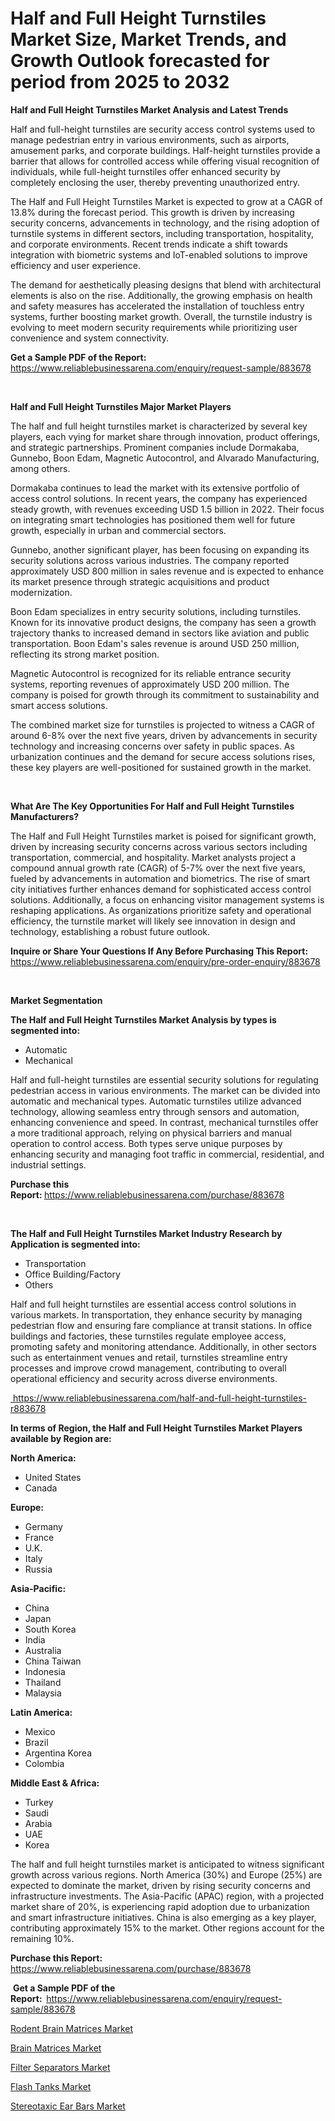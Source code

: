 <p><h1>Half and Full Height Turnstiles Market Size, Market Trends, and Growth Outlook forecasted for period from 2025 to 2032</h1></p><p><strong>Half and Full Height Turnstiles Market Analysis and Latest Trends</strong></p>
<p><p>Half and full-height turnstiles are security access control systems used to manage pedestrian entry in various environments, such as airports, amusement parks, and corporate buildings. Half-height turnstiles provide a barrier that allows for controlled access while offering visual recognition of individuals, while full-height turnstiles offer enhanced security by completely enclosing the user, thereby preventing unauthorized entry.</p><p>The Half and Full Height Turnstiles Market is expected to grow at a CAGR of 13.8% during the forecast period. This growth is driven by increasing security concerns, advancements in technology, and the rising adoption of turnstile systems in different sectors, including transportation, hospitality, and corporate environments. Recent trends indicate a shift towards integration with biometric systems and IoT-enabled solutions to improve efficiency and user experience. </p><p>The demand for aesthetically pleasing designs that blend with architectural elements is also on the rise. Additionally, the growing emphasis on health and safety measures has accelerated the installation of touchless entry systems, further boosting market growth. Overall, the turnstile industry is evolving to meet modern security requirements while prioritizing user convenience and system connectivity.</p></p>
<p><strong>Get a Sample PDF of the Report:&nbsp;</strong> <a href="https://www.reliablebusinessarena.com/enquiry/request-sample/883678?utm_campaign=2563&utm_medium=2&utm_source=Github&utm_content=ia&utm_term=11042025&utm_id=half-and-full-height-turnstiles">https://www.reliablebusinessarena.com/enquiry/request-sample/883678</a></p>
<p>&nbsp;</p>
<p><strong>Half and Full Height Turnstiles Major Market Players</strong></p>
<p><p>The half and full height turnstiles market is characterized by several key players, each vying for market share through innovation, product offerings, and strategic partnerships. Prominent companies include Dormakaba, Gunnebo, Boon Edam, Magnetic Autocontrol, and Alvarado Manufacturing, among others.</p><p>Dormakaba continues to lead the market with its extensive portfolio of access control solutions. In recent years, the company has experienced steady growth, with revenues exceeding USD 1.5 billion in 2022. Their focus on integrating smart technologies has positioned them well for future growth, especially in urban and commercial sectors.</p><p>Gunnebo, another significant player, has been focusing on expanding its security solutions across various industries. The company reported approximately USD 800 million in sales revenue and is expected to enhance its market presence through strategic acquisitions and product modernization.</p><p>Boon Edam specializes in entry security solutions, including turnstiles. Known for its innovative product designs, the company has seen a growth trajectory thanks to increased demand in sectors like aviation and public transportation. Boon Edam's sales revenue is around USD 250 million, reflecting its strong market position.</p><p>Magnetic Autocontrol is recognized for its reliable entrance security systems, reporting revenues of approximately USD 200 million. The company is poised for growth through its commitment to sustainability and smart access solutions.</p><p>The combined market size for turnstiles is projected to witness a CAGR of around 6-8% over the next five years, driven by advancements in security technology and increasing concerns over safety in public spaces. As urbanization continues and the demand for secure access solutions rises, these key players are well-positioned for sustained growth in the market.</p></p>
<p>&nbsp;</p>
<p><strong>What Are The Key Opportunities For Half and Full Height Turnstiles Manufacturers?</strong></p>
<p><p>The Half and Full Height Turnstiles market is poised for significant growth, driven by increasing security concerns across various sectors including transportation, commercial, and hospitality. Market analysts project a compound annual growth rate (CAGR) of 5-7% over the next five years, fueled by advancements in automation and biometrics. The rise of smart city initiatives further enhances demand for sophisticated access control solutions. Additionally, a focus on enhancing visitor management systems is reshaping applications. As organizations prioritize safety and operational efficiency, the turnstile market will likely see innovation in design and technology, establishing a robust future outlook.</p></p>
<p><strong>Inquire or Share Your Questions If Any Before Purchasing This Report:</strong> <a href="https://www.reliablebusinessarena.com/enquiry/pre-order-enquiry/883678?utm_campaign=2563&utm_medium=2&utm_source=Github&utm_content=ia&utm_term=11042025&utm_id=half-and-full-height-turnstiles">https://www.reliablebusinessarena.com/enquiry/pre-order-enquiry/883678</a></p>
<p>&nbsp;</p>
<p><strong>Market Segmentation</strong></p>
<p><strong>The Half and Full Height Turnstiles Market Analysis by types is segmented into:</strong></p>
<p><ul><li>Automatic</li><li>Mechanical</li></ul></p>
<p><p>Half and full-height turnstiles are essential security solutions for regulating pedestrian access in various environments. The market can be divided into automatic and mechanical types. Automatic turnstiles utilize advanced technology, allowing seamless entry through sensors and automation, enhancing convenience and speed. In contrast, mechanical turnstiles offer a more traditional approach, relying on physical barriers and manual operation to control access. Both types serve unique purposes by enhancing security and managing foot traffic in commercial, residential, and industrial settings.</p></p>
<p><strong>Purchase this Report:&nbsp;</strong><a href="https://www.reliablebusinessarena.com/purchase/883678?utm_campaign=2563&utm_medium=2&utm_source=Github&utm_content=ia&utm_term=11042025&utm_id=half-and-full-height-turnstiles">https://www.reliablebusinessarena.com/purchase/883678</a></p>
<p>&nbsp;</p>
<p><strong>The Half and Full Height Turnstiles Market Industry Research by Application is segmented into:</strong></p>
<p><ul><li>Transportation</li><li>Office Building/Factory</li><li>Others</li></ul></p>
<p><p>Half and full height turnstiles are essential access control solutions in various markets. In transportation, they enhance security by managing pedestrian flow and ensuring fare compliance at transit stations. In office buildings and factories, these turnstiles regulate employee access, promoting safety and monitoring attendance. Additionally, in other sectors such as entertainment venues and retail, turnstiles streamline entry processes and improve crowd management, contributing to overall operational efficiency and security across diverse environments.</p></p>
<p><a href="https://www.reliablebusinessarena.com/half-and-full-height-turnstiles-r883678?utm_campaign=2563&utm_medium=2&utm_source=Github&utm_content=ia&utm_term=11042025&utm_id=half-and-full-height-turnstiles">&nbsp;https://www.reliablebusinessarena.com/half-and-full-height-turnstiles-r883678</a></p>
<p><strong>In terms of Region, the Half and Full Height Turnstiles Market Players available by Region are:</strong></p>
<p>
    <p> <strong> North America: </strong>
        <ul>
            <li>United States</li>
            <li>Canada</li>
        </ul>
        </p> 
    <p> <strong> Europe: </strong>
        <ul>
            <li>Germany</li>
            <li>France</li>
            <li>U.K.</li>
            <li>Italy</li>
            <li>Russia</li>
        </ul>
        </p> 
    <p> <strong> Asia-Pacific: </strong>
        <ul>
            <li>China</li>
            <li>Japan</li>
            <li>South Korea</li>
            <li>India</li>
            <li>Australia</li>
            <li>China Taiwan</li>
            <li>Indonesia</li>
            <li>Thailand</li>
            <li>Malaysia</li>
        </ul>
        </p> 
    <p> <strong> Latin America: </strong>
        <ul>
            <li>Mexico</li>
            <li>Brazil</li>
            <li>Argentina Korea</li>
            <li>Colombia</li>
        </ul>
        </p> 
    <p> <strong> Middle East & Africa: </strong>
        <ul>
            <li>Turkey</li>
            <li>Saudi</li>
            <li>Arabia</li>
            <li>UAE</li>
            <li>Korea</li>
        </ul>
    </p>
    </p>
<p><p>The half and full height turnstiles market is anticipated to witness significant growth across various regions. North America (30%) and Europe (25%) are expected to dominate the market, driven by rising security concerns and infrastructure investments. The Asia-Pacific (APAC) region, with a projected market share of 20%, is experiencing rapid adoption due to urbanization and smart infrastructure initiatives. China is also emerging as a key player, contributing approximately 15% to the market. Other regions account for the remaining 10%.</p></p>
<p><strong>Purchase this Report: </strong><a href="https://www.reliablebusinessarena.com/purchase/883678?utm_campaign=2563&utm_medium=2&utm_source=Github&utm_content=ia&utm_term=11042025&utm_id=half-and-full-height-turnstiles">https://www.reliablebusinessarena.com/purchase/883678</a></p>
<p>&nbsp;<strong>Get a Sample PDF of the Report:&nbsp;&nbsp;</strong><a href="https://www.reliablebusinessarena.com/enquiry/request-sample/883678?utm_campaign=2563&utm_medium=2&utm_source=Github&utm_content=ia&utm_term=11042025&utm_id=half-and-full-height-turnstiles">https://www.reliablebusinessarena.com/enquiry/request-sample/883678</a></p>
<p><strong></strong></p>
<p><p><a href="https://www.linkedin.com/pulse/in-depth-analysis-size-rodent-brain-matrices-market-iuc7c?utm_campaign=2563&utm_medium=2&utm_source=Github&utm_content=ia&utm_term=11042025&utm_id=half-and-full-height-turnstiles">Rodent Brain Matrices Market</a></p><p><a href="https://www.linkedin.com/pulse/brain-matrices-market-trends-2025-2032-detailed-115-cagr-analysis-5lcsc?utm_campaign=2563&utm_medium=2&utm_source=Github&utm_content=ia&utm_term=11042025&utm_id=half-and-full-height-turnstiles">Brain Matrices Market</a></p><p><a href="https://github.com/marteyfito9/Market-Research-Report-List-1/blob/main/filter-separators-market.md?utm_campaign=2563&utm_medium=2&utm_source=Github&utm_content=ia&utm_term=11042025&utm_id=half-and-full-height-turnstiles">Filter Separators Market</a></p><p><a href="https://github.com/fungkychiman/Market-Research-Report-List-1/blob/main/flash-tanks-market.md?utm_campaign=2563&utm_medium=2&utm_source=Github&utm_content=ia&utm_term=11042025&utm_id=half-and-full-height-turnstiles">Flash Tanks Market</a></p><p><a href="https://www.linkedin.com/pulse/stereotaxic-ear-bars-market-share-size-2025-2032-detailed-yanbc?utm_campaign=2563&utm_medium=2&utm_source=Github&utm_content=ia&utm_term=11042025&utm_id=half-and-full-height-turnstiles">Stereotaxic Ear Bars Market</a></p></p>